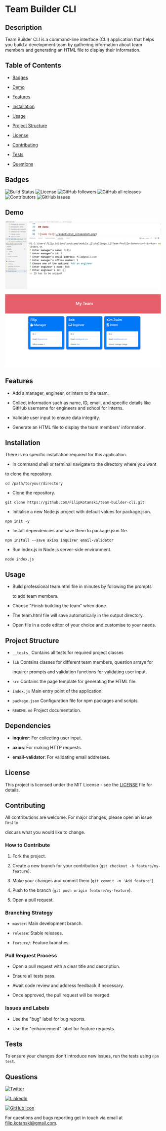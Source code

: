 # Team Builder CLI

## Description

Team Builder CLI is a command-line interface (CLI) application that helps you build a development team by gathering information about team members and generating an HTML file to display their information.

## Table of Contents 

- [Badges](#badges)

- [Demo](#demo)

- [Features](#features)

- [Installation](#installation)

- [Usage](#usage)

- [Project Structure](#project-structure)

- [License](#license)

- [Contributing](#contributing)

- [Tests](#tests)

- [Questions](#questions)


## Badges

![Build Status](https://img.shields.io/badge/build-passing-brightgreen.svg)
![License](https://img.shields.io/badge/license-MIT-green.svg)
![GitHub followers](https://img.shields.io/github/followers/FilipKotanski)
![GitHub all releases](https://img.shields.io/github/downloads/FilipKotanski/Team-Profile-Generator/total)
![Contributors](https://img.shields.io/github/contributors/FilipKotanski/Team-Profile-Generator.svg)
![GitHub issues](https://img.shields.io/github/issues/FilipKotanski/Team-Profile-Generator)

## Demo

![node CLI](../assets/CLI_screenshot.png)

![Generated team.html](../assets/GeneratedHTMLfile.png)

## Features

- Add a manager, engineer, or intern to the team.

- Collect information such as name, ID, email, and specific details like GitHub username for engineers and school for interns.

- Validate user input to ensure data integrity.

- Generate an HTML file to display the team members' information.

## Installation

There is no specific installation required for this application.

+ In command shell or terminal navigate to the directory where you want 

to clone the repository.

```
cd /path/to/your/directory
```

+ Clone the repository.

```
git clone https://github.com/FilipKotanski/team-builder-cli.git
```

+ Initialise a new Node.js project with default values for package.json.

```
npm init -y
```

+ Install dependencies  and save them to package.json file.

```
npm install --save axios inquirer email-validator
```

+ Run index.js in Node.js server-side environment.

```
node index.js
```

## Usage

+ Build professional team.html file in minutes by following the prompts 

  to add team members.

+ Choose "Finish building the team" when done.

+ The team.html file will save automatically in the output directory.

+ Open file in a code editor of your choice and customise to your needs.

## Project Structure

+ `__tests_` Contains all tests for required project classes

+ `lib` Contains classes for different team members, question arrays for 

  inquirer prompts and validation functions for validating user input.

+ `src` Contains the page template for generating the HTML file.

+ `index.js` Main entry point of the application.

+ `package.json` Configuration file for npm packages and scripts.

+ `README.md` Project documentation.

## Dependencies

+ __inquirer__: For collecting user input.

+ __axios__: For making HTTP requests.

+ __email-validator__: For validating email addresses.

## License

This project is licensed under the MIT License - see the [LICENSE](https:opensource.org/licenses/MIT) file for details.

## Contributing

All contributions are welcome. For major changes, please open an issue first to 

discuss what you would like to change.

### How to Contribute

1. Fork the project.

2. Create a new branch for your contribution (`git checkout -b feature/my-feature`).

3. Make your changes and commit them (`git commit -m 'Add feature'`).

4. Push to the branch (`git push origin feature/my-feature`).

5. Open a pull request.

### Branching Strategy

- `master`: Main development branch.

- `release`: Stable releases.

- `feature/`: Feature branches.

### Pull Request Process

+ Open a pull request with a clear title and description.

+ Ensure all tests pass.

+ Await code review and address feedback if necessary.

+ Once approved, the pull request will be merged.

### Issues and Labels

+ Use the "bug" label for bug reports.

+ Use the "enhancement" label for feature requests.

## Tests

To ensure your changes don't introduce new issues, run the tests using `npm test`.
    
## Questions

[![Twitter](https://img.icons8.com/color/48/000000/twitter.png)](https://twitter.com/Filip_Kotanski)

  [![LinkedIn](https://img.icons8.com/color/48/000000/linkedin.png)](https://www.linkedin.com/in/filip-kotanski-9275252a5/)

  [![GitHub Icon](https://img.icons8.com/color/48/000000/github.png)](https://github.com/FilipKotanski)

For questions and bugs reporting get in touch via email at [filip.kotanski@gmail.com](mailto:filip.kotanski@gmail.com "Feel free to reach out!").
